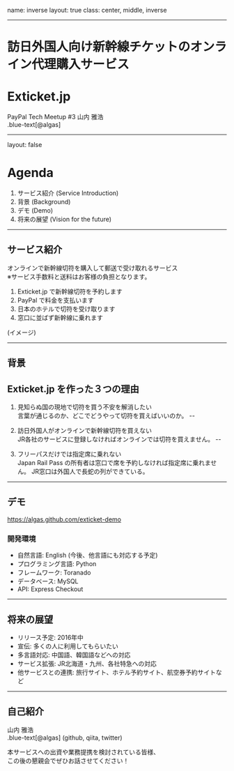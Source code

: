 name: inverse
layout: true
class: center, middle, inverse

---

# 訪日外国人向け新幹線チケットのオンライン代理購入サービス
# Exticket.jp

PayPal Tech Meetup #3
山内 雅浩  
.blue-text[@algas]

---

layout: false

# Agenda

1. サービス紹介 (Service Introduction)
2. 背景 (Background)
3. デモ (Demo)
4. 将来の展望 (Vision for the future)

---

## サービス紹介

オンラインで新幹線切符を購入して郵送で受け取れるサービス  
※サービス手数料と送料はお客様の負担となります。

1. Exticket.jp で新幹線切符を予約します
2. PayPal で料金を支払います
3. 日本のホテルで切符を受け取ります
4. 窓口に並ばず新幹線に乗れます

(イメージ)

---

## 背景

Exticket.jp を作った３つの理由  
--

1. 見知らぬ国の現地で切符を買う不安を解消したい  
言葉が通じるのか、どこでどうやって切符を買えばいいのか。
--

2. 訪日外国人がオンラインで新幹線切符を買えない  
JR各社のサービスに登録しなければオンラインでは切符を買えません。
--

3. フリーパスだけでは指定席に乗れない  
Japan Rail Pass の所有者は窓口で席を予約しなければ指定席に乗れません。
JR窓口は外国人で長蛇の列ができている。

---

## デモ

https://algas.github.com/exticket-demo

### 開発環境

- 自然言語: English (今後、他言語にも対応する予定)
- プログラミング言語: Python
- フレームワーク: Toranado
- データベース: MySQL
- API: Express Checkout

---

## 将来の展望

- リリース予定: 2016年中
- 宣伝: 多くの人に利用してもらいたい
- 多言語対応: 中国語、韓国語などへの対応
- サービス拡張: JR北海道・九州、各社特急への対応
- 他サービスとの連携: 旅行サイト、ホテル予約サイト、航空券予約サイトなど

---

## 自己紹介

山内 雅浩  
.blue-text[@algas] (github, qiita, twitter)  

本サービスへの出資や業務提携を検討されている皆様、  
この後の懇親会でぜひお話させてください！
